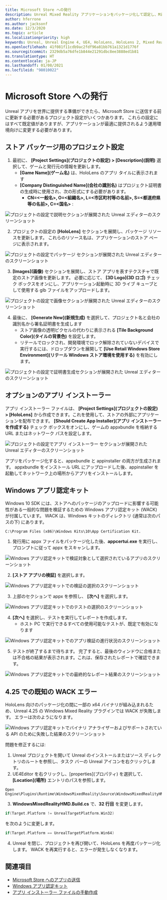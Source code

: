 ```yaml
---
title: Microsoft Store への発行
description: Unreal Mixed Reality アプリケーションをパッケージ化して認定し、Microsoft Store に公開する方法について説明します。
author: hferrone
ms.author: jacksonf
ms.date: 12/3/2020
ms.topic: article
ms.localizationpriority: high
keywords: Unreal, Unreal Engine 4, UE4, HoloLens, HoloLens 2, Mixed Reality, 開発, ドキュメント, ガイド, 機能, Mixed Reality ヘッドセット, Windows Mixed Reality ヘッドセット, 仮想現実ヘッドセット, 発行, 配布, Microsoft Store
ms.openlocfilehash: 41f081f11cdb9ac2fdf96a81bb761a1321d1776f
ms.sourcegitcommit: 2329db5a76dfe1b844e21291dbc8ee3888ed1b81
ms.translationtype: HT
ms.contentlocale: ja-JP
ms.lasthandoff: 01/08/2021
ms.locfileid: "98010022"
---
```

# <a name="publishing-to-the-microsoft-store"></a>Microsoft Store への発行

Unreal アプリを世界に提供する準備ができたら、Microsoft Store に送信する前に更新する必要があるプロジェクト設定がいくつかあります。 これらの設定にはすべて既定値がありますが、アプリケーションが最適に提供されるよう運用環境向けに変更する必要があります。

## <a name="project-settings-for-the-store-packaging"></a>ストア パッケージ用のプロジェクト設定

1. 最初に、 **[Project Settings]\(プロジェクトの設定\) > [Description]\(説明\)** 選択して、ゲームと発行元の情報を更新します。 
    * **[Game Name]\(ゲーム名\)** は、HoloLens のアプリ タイルに表示されます
    * **[Company Distinguished Name]\(会社の識別名\)** はプロジェクト証明書の生成時に使用され、次の形式にする必要があります。 
        * **CN=<一般名>, O=<組織名>, L=<市区町村等の名前>, S=<都道府県等の名前>, C=<国名>** :

![プロジェクトの設定で説明セクションが展開された Unreal エディターのスクリーンショット](images/unreal-publishing-img-01.png)

2. プロジェクトの設定の **[HoloLens]** セクションを展開し、パッケージ リソースを更新します。  これらのリソース名は、アプリケーションのストア ページに表示されます。

![プロジェクトの設定でパッケージ セクションが展開された Unreal エディターのスクリーンショット](images/unreal-publishing-img-02.png)

3. **[Images]\(画像\)** セクションを展開し、ストア アプリを表すテクスチャで既定のストア画像を更新します。  必要に応じて、 **[3D Logo]\(3D ロゴ\)** チェック ボックスをオンにし、アプリケーション起動時に 3D ライブ キューブとして使用する glb ファイルをアップロードします。

![プロジェクトの設定で画像セクションが展開された Unreal エディターのスクリーンショット](images/unreal-publishing-img-03.png)

4. 最後に、 **[Generate New]\(新規生成\)** を選択して、プロジェクト名と会社の識別名から署名証明書を生成します  
    * ストア画像の透明ピクセルの代わりに表示される **[Tile Background Color]\(タイルの背景色\)** を設定します。
    * リテールでロックされ、開発環境でロック解除されていないデバイスで実行するには、ドロップダウンを展開して **[Use Retail Windows Store Environment]\(リテール Windows ストア環境を使用する\)** を有効にします。

![プロジェクトの設定で証明書生成セクションが展開された Unreal エディターのスクリーンショット](images/unreal-publishing-img-04.png)

## <a name="optional-app-installer"></a>オプションのアプリ インストーラー

アプリ インストーラー ファイルは、 **[Project Settings]\(プロジェクトの設定\) > [HoloLens]** から作成できます。これを使用して、ストアの外部にアプリケーションを配布できます。  **[Should Create App Installer]\(アプリ インストーラーを作成する\)** チェック ボックスをオンにし、ゲームの appxbundle を格納する URL またはネットワーク パスを設定します。  

![プロジェクトの設定でアプリ インストーラー セクションが展開された Unreal エディターのスクリーンショット](images/unreal-publishing-img-05.png)

アプリをパッケージ化すると、appxbundle と appinstaller の両方が生成されます。  appxbundle をインストール URL にアップロードした後、appinstaller を起動してネットワーク上の場所からアプリをインストールします。

## <a name="windows-app-certification-kit"></a>Windows アプリ認定キット

Windows 10 SDK には、ストアへのパッケージのアップロードに影響する可能性がある一般的な問題を検証するための Windows アプリ認定キット (WACK) が付属しています。  WACK は、Windows キットのディレクトリ (通常は次のパスの下) にあります。 

```
C:\Program Files (x86)\Windows Kits\10\App Certification Kit.
```

1. 発行用に appx ファイルをパッケージ化した後、**appcertui.exe** を実行し、プロンプトに従って appx をスキャンします。

![Windows アプリ認定キットで検証対象として選択されているアプリのスクリーンショット](images/unreal-publishing-img-06.png)

2. **[ストア アプリの検証]** を選択します。

![Windows アプリ認定キットでの検証の選択のスクリーンショット](images/unreal-publishing-img-07.png)

3. 上部のセクションで appx を参照し、 **[次へ]** を選択します。

![Windows アプリ認定キットでのテストの選択のスクリーンショット](images/unreal-publishing-img-08.png)

4. **[次へ]** を選択し、テストを実行してレポートを作成します。
    * ホスト PC で実行できるすべての使用可能なテストが、既定で有効になります

![Windows アプリ認定キットでのアプリ検証の進行状況のスクリーンショット](images/unreal-publishing-img-09.png)

5. テストが終了するまで待ちます。 完了すると、最後のウィンドウに合格または不合格の結果が表示されます。これは、保存されたレポートで確認できます。

![Windows アプリ認定キットでの最終的なレポート結果のスクリーンショット](images/unreal-publishing-img-10.png)

## <a name="known-wack-failure-with-425"></a>4\.25 での既知の WACK エラー

HoloLens 向けのパッケージ化の間に一部の x64 バイナリが組み込まれるため、Unreal 4.25 の Windows Mixed Reality プラグインでは WACK が失敗します。 エラーは次のようになります。

![Windows アプリ認定キットでバイナリ アナライザーおよびサポートされている API のために失敗した結果のスクリーンショット](images/unreal-publishing-img-11.png)

問題を修正するには:
1. Unreal プロジェクトを開いて Unreal のインストールまたはソース ディレクトリのルートを参照し、タスク バーの Unreal アイコンを右クリックします。
2. UE4Editor を右クリックし、[properties]\(プロパティ\) を選択して、 **[Location]\(場所\)** エントリのパスを参照します。

```
Open Engine\Plugins\Runtime\WindowsMixedReality\Source\WindowsMixedRealityHMD\WindowsMixedRealityHMD.Build.cs.
```

3. **WindowsMixedRealityHMD.Build.cs** で、**32 行目** を変更します。

```cpp
if(Target.Platform != UnrealTargetPlatform.Win32)
```

を次のように変更します。

```cpp
if(Target.Platform == UnrealTargetPlatform.Win64)

```

4. Unreal を閉じ、プロジェクトを再び開いて、HoloLens を再度パッケージ化します。  WACK を再実行すると、エラーが発生しなくなります。 

## <a name="see-also"></a>関連項目

* [Microsoft Store へのアプリの送信](../../distribute/submitting-an-app-to-the-microsoft-store.md)
* [Windows アプリ認定キット](https://developer.microsoft.com/windows/downloads/app-certification-kit)
* [アプリ インストーラー ファイルの手動作成](https://docs.microsoft.com/windows/msix/app-installer/how-to-create-appinstaller-file)